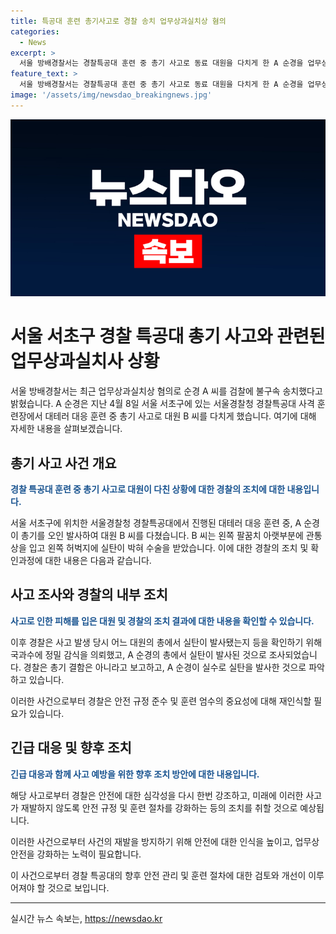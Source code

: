 ```yaml
---
title: 특공대 훈련 총기사고로 경찰 송치 업무상과실치상 혐의
categories:
  - News
excerpt: >
  서울 방배경찰서는 경찰특공대 훈련 중 총기 사고로 동료 대원을 다치게 한 A 순경을 업무상과실치상 혐의로 검찰에 넘겼다. 사건은 4월 8일 서울 서초구에서 발생했는데, 실탄이 A 순경의 총에서 발사됐고, 피해 대원은 수술을 받을 정도의 부상을 입었다. 경찰은 총기 결함은 아니라며 A 순경의 실수로 사고가 발생한 것으로 보고 있다. 
feature_text: >
  서울 방배경찰서는 경찰특공대 훈련 중 총기 사고로 동료 대원을 다치게 한 A 순경을 업무상과실치상 혐의로 검찰에 넘겼다. 사건은 4월 8일 서울 서초구에서 발생했는데, 실탄이 A 순경의 총에서 발사됐고, 피해 대원은 수술을 받을 정도의 부상을 입었다. 경찰은 총기 결함은 아니라며 A 순경의 실수로 사고가 발생한 것으로 보고 있다. 
image: '/assets/img/newsdao_breakingnews.jpg'
---
```


<p><img src="/assets/img/newsdao_breakingnews.jpg" alt="pcversion 속보" /></p>

<h1 data-ke-size="size26">서울 서초구 경찰 특공대 총기 사고와 관련된 업무상과실치사 상황</h1>

<p data-ke-size="size16"></p>

<p>서울 방배경찰서는 최근 업무상과실치상 혐의로 순경 A 씨를 검찰에 불구속 송치했다고 밝혔습니다. A 순경은 지난 4월 8일 서울 서초구에 있는 서울경찰청 경찰특공대 사격 훈련장에서 대테러 대응 훈련 중 총기 사고로 대원 B 씨를 다치게 했습니다. 여기에 대해 자세한 내용을 살펴보겠습니다.</p>

<h2 data-ke-size="size24">총기 사고 사건 개요</h2>

<p data-ke-size="size16"><b><span style="color: #1a5490;">경찰 특공대 훈련 중 총기 사고로 대원이 다친 상황에 대한 경찰의 조치에 대한 내용입니다.</span></b></p>

<p>서울 서초구에 위치한 서울경찰청 경찰특공대에서 진행된 대테러 대응 훈련 중, A 순경이 총기를 오인 발사하여 대원 B 씨를 다쳤습니다. B 씨는 왼쪽 팔꿈치 아랫부분에 관통상을 입고 왼쪽 허벅지에 실탄이 박혀 수술을 받았습니다. 이에 대한 경찰의 조치 및 확인과정에 대한 내용은 다음과 같습니다.</p>

<h2 data-ke-size="size24">사고 조사와 경찰의 내부 조치</h2>

<p data-ke-size="size16"><b><span style="color: #1a5490;">사고로 인한 피해를 입은 대원 및 경찰의 조치 결과에 대한 내용을 확인할 수 있습니다.</span></b></p>

<p>이후 경찰은 사고 발생 당시 어느 대원의 총에서 실탄이 발사됐는지 등을 확인하기 위해 국과수에 정밀 감식을 의뢰했고, A 순경의 총에서 실탄이 발사된 것으로 조사되었습니다. 경찰은 총기 결함은 아니라고 보고하고, A 순경이 실수로 실탄을 발사한 것으로 파악하고 있습니다. </p>

<p>이러한 사건으로부터 경찰은 안전 규정 준수 및 훈련 엄수의 중요성에 대해 재인식할 필요가 있습니다.</p>

<h2 data-ke-size="size24">긴급 대응 및 향후 조치</h2>

<p data-ke-size="size16"><b><span style="color: #1a5490;">긴급 대응과 함께 사고 예방을 위한 향후 조치 방안에 대한 내용입니다.</span></b></p>

<p>해당 사고로부터 경찰은 안전에 대한 심각성을 다시 한번 강조하고, 미래에 이러한 사고가 재발하지 않도록 안전 규정 및 훈련 절차를 강화하는 등의 조치를 취할 것으로 예상됩니다.</p>

<p>이러한 사건으로부터 사건의 재발을 방지하기 위해 안전에 대한 인식을 높이고, 업무상 안전을 강화하는 노력이 필요합니다.</p>

<p>이 사건으로부터 경찰 특공대의 향후 안전 관리 및 훈련 절차에 대한 검토와 개선이 이루어져야 할 것으로 보입니다. </p>

<hr>
실시간 뉴스 속보는, <a href="https://newsdao.kr" rel="dofollow">https://newsdao.kr</a>


